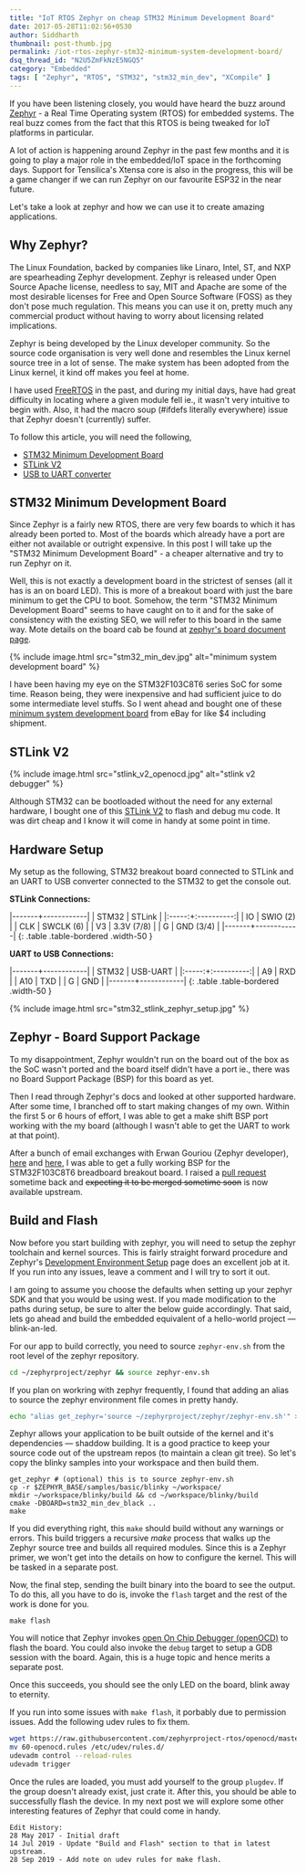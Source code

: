 ```yaml
---
title: "IoT RTOS Zephyr on cheap STM32 Minimum Development Board"
date: 2017-05-28T11:02:56+0530
author: Siddharth
thumbnail: post-thumb.jpg
permalink: /iot-rtos-zephyr-stm32-minimum-system-development-board/
dsq_thread_id: "N2U5ZmFkNzE5NGQ5"
category: "Embedded"
tags: [ "Zephyr", "RTOS", "STM32", "stm32_min_dev", "XCompile" ]
---
```


If you have been listening closely, you would have heard the buzz around [Zephyr][zephyr-project-home] - a Real Time Operating system (RTOS) for embedded systems. The real buzz comes from the fact that this RTOS is being tweaked for IoT platforms in particular.

A lot of action is happening around Zephyr in the past few months and it is going to play a major role in the embedded/IoT space in the forthcoming days. Support for Tensilica's Xtensa core is also in the progress, this will be a game changer if we can run Zephyr on our favourite ESP32 in the near future.

Let's take a look at zephyr and how we can use it to create amazing applications.

Why Zephyr?
-----------

The Linux Foundation, backed by companies like Linaro, Intel, ST, and NXP are spearheading Zephyr development. Zephyr is released under Open Source Apache license, needless to say, MIT and Apache are some of the most desirable licenses for Free and Open Source Software (FOSS) as they don't pose much regulation. This means you can use it on, pretty much any commercial product without having to worry about licensing related implications.

Zephyr is being developed by the Linux developer community. So the source code organisation is very well done and resembles the Linux kernel source tree in a lot of sense. The make system has been adopted from the Linux kernel, it kind off makes you feel at home.

I have used [FreeRTOS][freertos] in the past, and during my initial days, have had great difficulty in locating where a given module fell ie., it wasn't very intuitive to begin with. Also, it had the macro soup (#ifdefs literally everywhere) issue that Zephyr doesn't (currently) suffer.

To follow this article, you will need the following,
  * [STM32 Minimum Development Board][stm32-ebay]
  * [STLink V2][stlink-v2-ebay]
  * [USB to UART converter][usb-uart-ebay]

STM32 Minimum Development Board
-------------------------------

Since Zephyr is a fairly new RTOS, there are very few boards to which it has already been ported to. Most of the boards which already have a port are either not available or outright expensive. In this post I will take up the "STM32 Minimum Development Board" - a cheaper alternative and try to run Zephyr on it.

Well, this is not exactly a development board in the strictest of senses (all it has is an on board LED). This is more of a breakout board with just the bare minimum to get the CPU to boot. Somehow, the term "STM32 Minimum Development Board" seems to have caught on to it and for the sake of consistency with the existing SEO, we will refer to this board in the same way. Mote details on the board cab be found at [zephyr's board document page][zephyr-stm32-min-dev].

{% include image.html src="stm32_min_dev.jpg" alt="minimum system development board" %}

I have been having my eye on the STM32F103C8T6 series SoC for some time. Reason being, they were inexpensive and had sufficient juice to do some intermediate level stuffs. So I went ahead and bought one of these [minimum system development board][stm32-ebay] from eBay for like $4 including shipment.

STLink V2
---------

{% include image.html src="stlink_v2_openocd.jpg" alt="stlink v2 debugger" %}

Although STM32 can be bootloaded without the need for any external hardware, I bought one of this [STLink V2][stlink-v2-ebay] to flash and debug mu code. It was dirt cheap and I know it will come in handy at some point in time.

Hardware Setup
--------------

My setup as the following, STM32 breakout board connected to STLink and an UART to USB converter connected to the STM32 to get the console out.

**STLink Connections:**

|-------+------------|
| STM32 | STLink     |
|:-----:+:----------:|
| IO    | SWIO (2)   |
| CLK   | SWCLK (6)  |
| V3    | 3.3V (7/8) |
| G     | GND (3/4)  |
|-------+------------|
{: .table .table-bordered .width-50 }

**UART to USB Connections:**

|-------+------------|
| STM32 | USB-UART   |
|:-----:+:----------:|
| A9    | RXD        |
| A10   | TXD        |
| G     | GND        |
|-------+------------|
{: .table .table-bordered .width-50 }

{% include image.html src="stm32_stlink_zephyr_setup.jpg" %}

Zephyr - Board Support Package
------------------------------

To my disappointment, Zephyr wouldn't run on the board out of the box as the SoC wasn't ported and the board itself didn't have a port ie., there was no Board Support Package (BSP) for this board as yet.

Then I read through Zephyr's docs and looked at other supported hardware. After some time, I branched off to start making changes of my own. Within the first 5 or 6 hours of effort, I was able to get a make shift BSP port working with the my board (although I wasn't able to get the UART to work at that point).

After a bunch of email exchanges with Erwan Gouriou (Zephyr developer), [here][zephry-list-1] and [here][zephry-list-2], I was able to get a fully working BSP for the STM32F103C8T6 breadboard breakout board. I raised a [pull request][zephyr-pull] sometime back and ~~expecting it to be merged sometime soon~~ is now available upstream.

Build and Flash
---------------

Now before you start building with zephyr, you will need to setup the zephyr toolchain and kernel sources. This is fairly straight forward procedure and Zephyr's [Development Environment Setup][zephyr-dev] page does an excellent job at it. If you run into any issues, leave a comment and I will try to sort it out.

I am going to assume you choose the defaults when setting up your zephyr SDK and that you would be using west. If you made modification to the paths during setup, be sure to alter the below guide accordingly. That said, lets go ahead and build the embedded equivalent of a hello-world project &mdash; blink-an-led.

For our app to build correctly, you need to source `zephyr-env.sh` from the root level of the zephyr repository.

``` bash
cd ~/zephyrproject/zephyr && source zephyr-env.sh
```

If you plan on workring with zephyr frequently, I found that adding an alias to source the zephyr environment file comes in pretty handy.

``` bash
echo "alias get_zephyr='source ~/zephyrproject/zephyr/zephyr-env.sh'" >> ~/.bashrc
```

Zephyr allows your application to be built outside of the kernel and it's dependencies &mdash; shaddow building. It is a good practice to keep your source code out of the upstream repos (to maintain a clean git tree). So let's copy the blinky samples into your workspace and then build them.

``` shell
get_zephyr # (optional) this is to source zephyr-env.sh
cp -r $ZEPHYR_BASE/samples/basic/blinky ~/workspace/
mkdir ~/workspace/blinky/build && cd ~/workspace/blinky/build
cmake -DBOARD=stm32_min_dev_black ..
make
```

If you did everything right, this `make` should build without any warnings or errors. This build triggers a recursive _make_ process that walks up the Zephyr source tree and builds all required modules. Since this is a Zephyr primer, we won't get into the details on how to configure the kernel. This will be tasked in a separate post.

Now, the final step, sending the built binary into the board to see the output. To do this, all you have to do is, invoke the `flash` target and the rest of the work is done for you.

``` shell
make flash
```

You will notice that Zephyr invokes [open On Chip Debugger (openOCD)][openocd-home] to flash the board. You could also invoke the `debug` target to setup a GDB session with the board. Again, this is a huge topic and hence merits a separate post.

Once this succeeds, you should see the only LED on the board, blink away to eternity.

If you run into some issues with `make flash`, it porbably due to permission issues. Add the following udev rules to fix them.

```sh
wget https://raw.githubusercontent.com/zephyrproject-rtos/openocd/master/contrib/60-openocd.rules
mv 60-openocd.rules /etc/udev/rules.d/
udevadm control --reload-rules
udevadm trigger
```

Once the rules are loaded, you must add yourself to the group `plugdev`. If the group doesn't already exist, just crate it. After this, you should be able to successfully flash the device. In my next post we will explore some other interesting features of Zephyr that could come in handy.

```
Edit History:
28 May 2017 - Initial draft
14 Jul 2019 - Update "Build and Flash" section to that in latest upstream.
28 Sep 2019 - Add note on udev rules for make flash.
```



[freertos]: http://www.freertos.org/
[arduino-101]: https://www.arduino.cc/en/Main/ArduinoBoard101
[zephyr-project-home]: https://www.zephyrproject.org/
[zephyr-stm32-min-dev]: https://www.zephyrproject.org/doc/boards/arm/stm32_min_dev/doc/stm32_min_dev.html
[zephry-github]: https://github.com/zephyrproject-rtos/zephyr
[zephry-list-1]: https://lists.zephyrproject.org/pipermail/zephyr-devel/2017-May/007664.html
[zephry-list-2]: https://lists.zephyrproject.org/pipermail/zephyr-devel/2017-May/007678.html
[zephyr-pull]: https://github.com/zephyrproject-rtos/zephyr/pull/272
[zephyr-dev]:https://www.zephyrproject.org/doc/latest/getting_started/installation_linux.html
[openocd-home]: http://openocd.org/
[stm32-ebay]: http://www.ebay.in/itm/STM32F103C8T6-ARM-STM32-Minimum-System-Development-Board-Module-For-arduino-/142309080435
[stlink-v2-ebay]: http://www.ebay.in/itm/ST-Link-V2-upgrade-for-STM8-STM32-Downloader-Programer-Emulator-STLink-V2-/141670713904
[usb-uart-ebay]: http://www.ebay.in/itm/FT232RL-USB-TO-TTL-5V-3-3V-Download-Cable-To-Serial-Adapter-Module-For-Arduino-/142321843275
